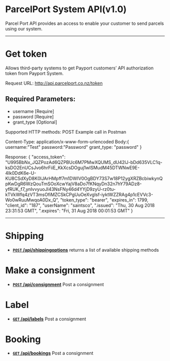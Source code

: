 # ParcelPort System API(v1.0)

Parcel Port API provides an access to enable your customer to send parcels using our system.

***

# Get token
Allows third-party systems to get Payport customers’ API authorization token from Payport System.

Request URL:
http://api.parcelport.co.nz/token

## Required Parameters:
* username [Require]
* password [Require]
* grant_type [Optional]

Supported HTTP methods: POST
Example call in Postman

Content-Type: application/x-www-form-urlencoded
Body:{
    username:"Test"
    password:"Password"
    grant_type: "password"
}

Response:
{
    "access_token": "U995BbNx_JQZPozAd6QZPBUc6M7PMwXQUMS_dU42IJ-bDd635VLC1q-ksDO2EnUCsJvo6hrFiiE_KkXcsDOguj1wISMudM45DTWNwE9E-4Ik0DdK6e-U-KU8CSdXyD8K0lJArHMpff7m1DWIV0OgBDY73S7w18P12ygXRZBcbiwkynQpKwDgR6WzQouTmSOoXcwYajV8aDo7fKNqyDn32n7hY79ADz8-yfRUK_f7_ynIvvyuoJI43NsFNy46d4YYjD9zyU-rz0tu-kTVkWfq4zVT3msOfiMZCSkCPgUuOeXvglsf-iyktWZZRAg4p1cEVVc3-Wo0wRuuMwqoA0Dx_Q",
    "token_type": "bearer",
    "expires_in": 1799,
    "client_id": "187",
    "userName": "saintsco",
    ".issued": "Thu, 30 Aug 2018 23:31:53 GMT",
    ".expires": "Fri, 31 Aug 2018 00:01:53 GMT"
} 

***

# Shipping
- **[<code>POST</code> /api/shippingoptions](Shipping/GetShippingMethod.md)** returns a list of available shipping methods

# Make a consignment
- **[<code>POST</code> /api/consignment](Consignment/PostConsignment.md)** Post a consignment

# Label
- **[<code>GET</code> /api/labels](Label/GetLabel.md)** Post a consignment

# Booking
- **[<code>GET</code> /api/bookings](Booking/GetBooking.md)** Post a consignment